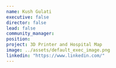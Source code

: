 ```yaml
---
name: Kush Gulati
executive: false
director: false
lead: false
community_manager:   
position:  
project: 3D Printer and Hospital Map
image: ../assets/default_exec_image.png
linkedin: "https://www.linkedin.com/"
---
```

